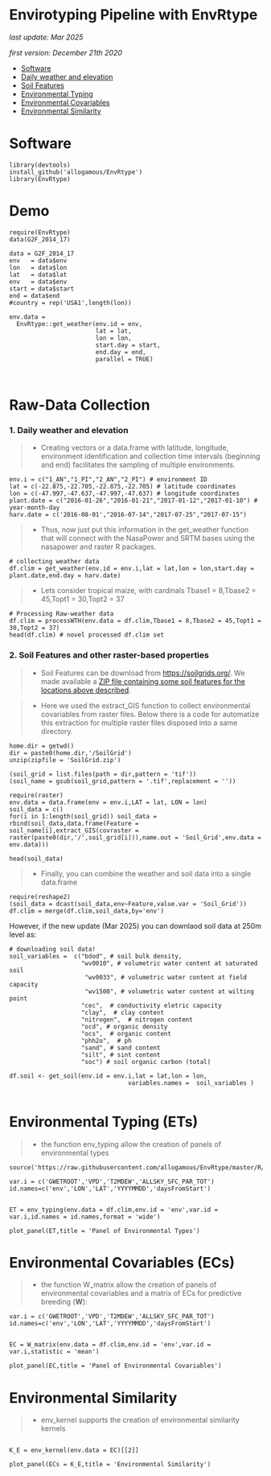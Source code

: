 # **Envirotyping Pipeline with EnvRtype**

*last update: Mar 2025*

*first version: December 21th 2020*

* [Software](#P1)
* [Daily weather and elevation](#P2)
* [Soil Features](#P3)
* [Environmental Typing](#P4)
* [Environmental Covariables](#P5)
* [Environmental Similarity](#P6)
              
<div id="P1" />


# Software

```{r, eval=FALSE}
library(devtools)
install_github('allogamous/EnvRtype')
library(EnvRtype)
```

# Demo

```{r, eval=FALSE}
require(EnvRtype)
data(G2F_2014_17)

data = G2F_2014_17
env   = data$env
lon   = data$lon
lat   = data$lat
env   = data$env
start = data$start
end = data$end
#country = rep('USA1',length(lon))

env.data =
  EnvRtype::get_weather(env.id = env,
                        lat = lat,
                        lon = lon,
                        start.day = start,
                        end.day = end,
                        parallel = TRUE)
                      
                        
```


# Raw-Data Collection

<div id="P2" />

### 1. Daily weather and elevation

> * Creating vectors or a data.frame with latitude, longitude, environment identification and collection time intervals (beginning and end) facilitates the sampling of multiple environments.

```{r, eval=FALSE}
env.i = c("1_AN","1_PI","2_AN","2_PI") # environment ID
lat = c(-22.875,-22.705,-22.875,-22.705) # latitude coordinates
lon = c(-47.997,-47.637,-47.997,-47.637) # longitude coordinates
plant.date = c("2016-01-26","2016-01-21","2017-01-12","2017-01-10") # year-month-day
harv.date = c('2016-08-01',"2016-07-14","2017-07-25","2017-07-15")
```

> * Thus, now just put this information in the get_weather function that will connect with the NasaPower and SRTM bases using the nasapower and raster R packages.

```{r, eval=FALSE}
# collecting weather data
df.clim = get_weather(env.id = env.i,lat = lat,lon = lon,start.day = plant.date,end.day = harv.date) 
```

> * Lets consider tropical maize, with cardinals Tbase1 = 8,Tbase2 = 45,Topt1 = 30,Topt2 = 37

```{r, eval=FALSE}
# Processing Raw-weather data
df.clim = processWTH(env.data = df.clim,Tbase1 = 8,Tbase2 = 45,Topt1 = 30,Topt2 = 37)
head(df.clim) # novel processed df.clim set
```

<div id="P3" />

### 2. Soil Features and other raster-based properties

> * Soil Features can be download from https://soilgrids.org/. We made available a [ZIP file containing some soil features for the locations above described](https://github.com/allogamous/EnvRtype/blob/master/SoilGrid.zip).

>* Here we used the extract_GIS function to collect environmental covariables from raster files. Below there is a code for automatize this extraction for multiple raster files disposed into a same directory.

```{r, eval=FALSE}
home.dir = getwd()
dir = paste0(home.dir,'/SoilGrid')
unzip(zipfile = 'SoilGrid.zip')

(soil_grid = list.files(path = dir,pattern = 'tif'))
(soil_name = gsub(soil_grid,pattern = '.tif',replacement = ''))

require(raster)
env.data = data.frame(env = env.i,LAT = lat, LON = lon)
soil_data = c()
for(i in 1:length(soil_grid)) soil_data = rbind(soil_data,data.frame(Feature = soil_name[i],extract_GIS(covraster = raster(paste0(dir,'/',soil_grid[i])),name.out = 'Soil_Grid',env.data = env.data)))

head(soil_data)

```


> * Finally, you can combine the weather and soil data into a single data.frame

```{r, eval=FALSE}
require(reshape2)
(soil_data = dcast(soil_data,env~Feature,value.var = 'Soil_Grid'))
df.clim = merge(df.clim,soil_data,by='env')

```

However, if the new update (Mar 2025) you can downlaod soil data at 250m level as:

```{r, eval=FALSE}
# downloading soil data!
soil_variables =  c("bdod", # soil bulk density,
                    "wv0010", # volumetric water content at saturated soil
                     "wv0033", # volumetric water content at field capacity
                     "wv1500", # volumetric water content at wilting point
                    "cec",  # conductivity eletric capacity
                    "clay",  # clay content
                    "nitrogen",  # nitrogen content
                    "ocd", # organic density
                    "ocs",  # organic content
                    "phh2o",  # ph
                    "sand", # sand content
                    "silt", # sint content
                    "soc") # soil organic carbon (total)

df.soil <- get_soil(env.id = env.i,lat = lat,lon = lon,
                                 variables.names =  soil_variables )


```
<div id="P4" />

# Environmental Typing (ETs)

> * the function env_typing allow the creation of panels of environmental types

```{r, eval=FALSE}
source('https://raw.githubusercontent.com/allogamous/EnvRtype/master/R/plot_panel.R')

var.i = c('GWETROOT','VPD','T2MDEW','ALLSKY_SFC_PAR_TOT')
id.names=c('env','LON','LAT','YYYYMMDD','daysFromStart')


ET = env_typing(env.data = df.clim,env.id = 'env',var.id = var.i,id.names = id.names,format = 'wide')

plot_panel(ET,title = 'Panel of Environmental Types')

```

<div id="P5" />

# Environmental Covariables (ECs)

> * the function W_matrix allow the creation of panels of environmental covariables and a matrix of ECs for predictive breeding (**W**):

```{r, eval=FALSE}
var.i = c('GWETROOT','VPD','T2MDEW','ALLSKY_SFC_PAR_TOT')
id.names=c('env','LON','LAT','YYYYMMDD','daysFromStart')


EC = W_matrix(env.data = df.clim,env.id = 'env',var.id = var.i,statistic = 'mean')

plot_panel(EC,title = 'Panel of Environmental Covariables')

```

<div id="P6" />

# Environmental Similarity

> * env_kernel supports the creation of environmental similarity kernels

```{r, eval=FALSE}

K_E = env_kernel(env.data = EC)[[2]]

plot_panel(ECs = K_E,title = 'Environmental Similarity')


```



